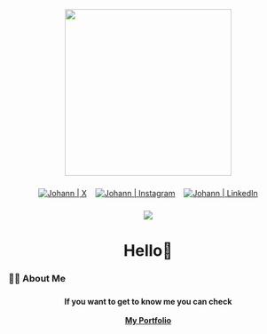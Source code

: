 <div align="center">
  <img height="300" width="300" src="https://media1.giphy.com/media/v1.Y2lkPTc5MGI3NjExaDYwZWdlOXE0eXlzdnpsbWhzYjNoeXc4ZnBrb3RjZjRwMDl3eGEyYiZlcD12MV9pbnRlcm5hbF9naWZfYnlfaWQmY3Q9Zw/6ib6KPmkeAjDTxMxij/giphy.gif"  />
</div>

###

<div align="center">
  <p align="center">  
    <a href="https://x.com/Johrespi" target="_blank" rel="noopener noreferrer"><img alt="Johann | X" src="https://img.icons8.com/?size=48&id=phOKFKYpe00C&format=png&color=ffffff"/></a>
    &nbsp;&nbsp;
    <a href="https://www.instagram.com/johannramz/" target="_blank" rel="noopener noreferrer"><img alt="Johann | Instagram" src="https://img.icons8.com/fluent/48/000000/instagram-new.png"/></a>
    &nbsp;&nbsp;
    <a href="https://www.linkedin.com/in/johann-ramírez-espinoza-9b359a222/" target="_blank" rel="noopener noreferrer"><img alt="Johann | LinkedIn" src="https://img.icons8.com/fluent/48/000000/linkedin.png"/></a>
  </p>
</div>

###

<div align="center">
  <img src="https://visitor-badge.laobi.icu/badge?page_id=Johrespi.Johrespi&"  />
</div>

###

<h1 align="center">Hello👋</h1>

###

<h3 align="left">👩‍💻  About Me</h3>

###

<h4 align="center">If you want to get to know me you can check<br><br><a href="https://foliogram-tau.vercel.app" target="_blank" rel="noopener noreferrer">My Portfolio</a></h4>
